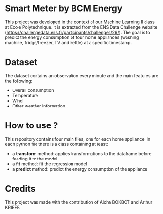 # Smart Meter by BCM Energy

This project was developed in the context of our Machine Learning II class at Ecole Polytechnique. It is extracted from the ENS Data Challenge website (https://challengedata.ens.fr/participants/challenges/29/). The goal is to predict the energy consumption of four home appliances (washing machine, fridge/freezer, TV and kettle) at a specific timestamp. 

# Dataset
The dataset contains an observation every minute and the main features are the following:
- Overall consumption
- Temperature
- Wind
- Other weather information.. 

# How to use ?
This repository contains four main files, one for each home appliance. In each python file there is a class containing at least: 
- a **transform** method: applies transformations to the dataframe before feeding it to the model
- a **fit** method: fit the regression model
- a **predict** method: predict the energy consumption of the appliance

# Credits
This project was made with the contribution of Aicha BOKBOT and Arthur KRIEFF. 
